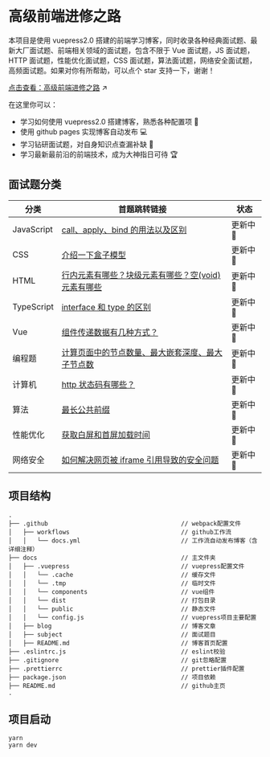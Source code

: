 # 高级前端进修之路

本项目是使用 vuepress2.0 搭建的前端学习博客，同时收录各种经典面试题、最新大厂面试题、前端相关领域的面试题，包含不限于 Vue 面试题，JS 面试题，HTTP 面试题，性能优化面试题，CSS 面试题，算法面试题，网络安全面试题，高频面试题。如果对你有所帮助，可以点个 star 支持一下，谢谢！

[点击查看：高级前端进修之路](https://yeguangcheng.github.io/vuepress-study/) :arrow_upper_right:

在这里你可以：

-   学习如何使用 vuepress2.0 搭建博客，熟悉各种配置项 :page_facing_up:
-   使用 github pages 实现博客自动发布 :computer:
-   学习钻研面试题，对自身知识点查漏补缺 :book:
-   学习最新最前沿的前端技术，成为大神指日可待 :trophy:

## 面试题分类

| 分类       | 首题跳转链接                                                                                                                 | 状态            |
| ---------- | ---------------------------------------------------------------------------------------------------------------------------- | --------------- |
| JavaScript | [call、apply、bind 的用法以及区别](https://yeguangcheng.github.io/vuepress-study/subject/js/1.html)                          | 更新中 :rocket: |
| CSS        | [介绍一下盒子模型](https://yeguangcheng.github.io/vuepress-study/subject/css/1.html)                                         | 更新中 :rocket: |
| HTML       | [行内元素有哪些？块级元素有哪些？空(void)元素有哪些](https://yeguangcheng.github.io/vuepress-study/subject/html/1.html)      | 更新中 :rocket: |
| TypeScript | [interface 和 type 的区别](https://yeguangcheng.github.io/vuepress-study/subject/ts/1.html)                                  | 更新中 :rocket: |
| Vue        | [组件传递数据有几种方式？](https://yeguangcheng.github.io/vuepress-study/subject/vue/1.html)                                 | 更新中 :rocket: |
| 编程题     | [计算页面中的节点数量、最大嵌套深度、最大子节点数](https://yeguangcheng.github.io/vuepress-study/subject/handwritten/1.html) | 更新中 :rocket: |
| 计算机     | [http 状态码有哪些？](https://yeguangcheng.github.io/vuepress-study/subject/computer/1.html)                                 | 更新中 :rocket: |
| 算法       | [最长公共前缀](https://yeguangcheng.github.io/vuepress-study/subject/algorithm/1.html)                                       | 更新中 :rocket: |
| 性能优化   | [获取白屏和首屏加载时间](https://yeguangcheng.github.io/vuepress-study/subject/performance/1.html)                           | 更新中 :rocket: |
| 网络安全   | [如何解决网页被 iframe 引用导致的安全问题](https://yeguangcheng.github.io/vuepress-study/subject/safe/1.html)                | 更新中 :rocket: |

## 项目结构

```text
.
├── .github                                     // webpack配置文件
│   ├── workflows                               // github工作流
│   │   └── docs.yml                            // 工作流自动发布博客（含详细注释）
├── docs                                        // 主文件夹
│   ├── .vuepress                               // vuepress配置文件
│   │   └── .cache                              // 缓存文件
│   │   └── .tmp                                // 临时文件
│   │   └── components                          // vue组件
│   │   └── dist                                // 打包目录
│   │   └── public                              // 静态文件
│   │   └── config.js                           // vuepress项目主要配置
│   ├── blog                                    // 博客文章
│   ├── subject                                 // 面试题目
│   ├── README.md                               // 博客首页配置
├── .eslintrc.js                                // eslint校验
├── .gitignore                                  // git忽略配置
├── .prettierrc                                 // prettier插件配置
├── package.json                                // 项目依赖
├── README.md                                   // github主页
.
```

## 项目启动

```
yarn
yarn dev
```
